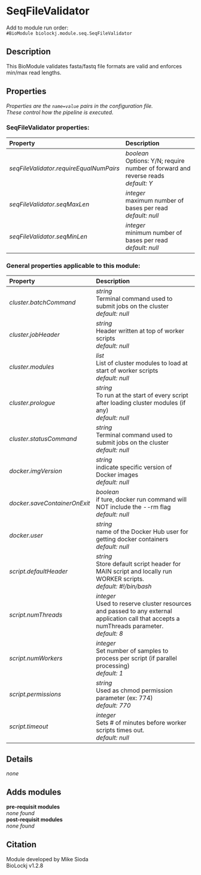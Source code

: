 # SeqFileValidator
Add to module run order:                    
`#BioModule biolockj.module.seq.SeqFileValidator`

## Description 
This BioModule validates fasta/fastq file formats are valid and enforces min/max read lengths.

## Properties 
*Properties are the `name=value` pairs in the configuration file.*                   
*These control how the pipeline is executed.*
### SeqFileValidator properties: 
| Property| Description |
| :--- | :--- |
| *seqFileValidator.requireEqualNumPairs* | *boolean* <br>Options: Y/N; require number of forward and reverse reads<br>*default:  Y* |
| *seqFileValidator.seqMaxLen* | *integer* <br>maximum number of bases per read<br>*default:  null* |
| *seqFileValidator.seqMinLen* | *integer* <br>minimum number of bases per read<br>*default:  null* |

### General properties applicable to this module: 
| Property| Description |
| :--- | :--- |
| *cluster.batchCommand* | *string* <br>Terminal command used to submit jobs on the cluster<br>*default:  null* |
| *cluster.jobHeader* | *string* <br>Header written at top of worker scripts<br>*default:  null* |
| *cluster.modules* | *list* <br>List of cluster modules to load at start of worker scripts<br>*default:  null* |
| *cluster.prologue* | *string* <br>To run at the start of every script after loading cluster modules (if any)<br>*default:  null* |
| *cluster.statusCommand* | *string* <br>Terminal command used to submit jobs on the cluster<br>*default:  null* |
| *docker.imgVersion* | *string* <br>indicate specific version of Docker images<br>*default:  null* |
| *docker.saveContainerOnExit* | *boolean* <br>if ture, docker run command will NOT include the --rm flag<br>*default:  null* |
| *docker.user* | *string* <br>name of the Docker Hub user for getting docker containers<br>*default:  null* |
| *script.defaultHeader* | *string* <br>Store default script header for MAIN script and locally run WORKER scripts.<br>*default:  #!/bin/bash* |
| *script.numThreads* | *integer* <br>Used to reserve cluster resources and passed to any external application call that accepts a numThreads parameter.<br>*default:  8* |
| *script.numWorkers* | *integer* <br>Set number of samples to process per script (if parallel processing)<br>*default:  1* |
| *script.permissions* | *string* <br>Used as chmod permission parameter (ex: 774)<br>*default:  770* |
| *script.timeout* | *integer* <br>Sets # of minutes before worker scripts times out.<br>*default:  null* |

## Details 
*none*

## Adds modules 
**pre-requisit modules**                    
*none found*                   
**post-requisit modules**                    
*none found*                   

## Citation 
Module developed by Mike Sioda                   
BioLockj v1.2.8

